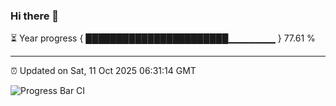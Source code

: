 ### Hi there 👋

⏳ Year progress { ███████████████████████▁▁▁▁▁▁▁ } 77.61 %

---

⏰ Updated on Sat, 11 Oct 2025 06:31:14 GMT

![Progress Bar CI](https://github.com/ZhaoGui/ZhaoGui/workflows/Progress%20Bar%20CI/badge.svg)
